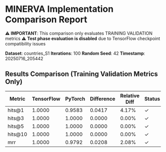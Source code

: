 # MINERVA Implementation Comparison Report

⚠️ **IMPORTANT**: This comparison only evaluates TRAINING VALIDATION metrics
⚠️ **Test phase evaluation is disabled** due to TensorFlow checkpoint compatibility issues

**Dataset**: countries_S1
**Iterations**: 100
**Random Seed**: 42
**Timestamp**: 20250716_205442
## Results Comparison (Training Validation Metrics Only)

| Metric | TensorFlow | PyTorch | Difference | Relative Diff | Status |
|--------|------------|---------|------------|---------------|--------|
| hits@1 | 1.0000 | 0.9583 | 0.0417 | 4.17% | ✓ |
| hits@3 | 1.0000 | 1.0000 | 0.0000 | 0.00% | ✓ |
| hits@5 | 1.0000 | 1.0000 | 0.0000 | 0.00% | ✓ |
| hits@10 | 1.0000 | 1.0000 | 0.0000 | 0.00% | ✓ |
| mrr | 1.0000 | 0.9792 | 0.0208 | 2.08% | ✓ |
